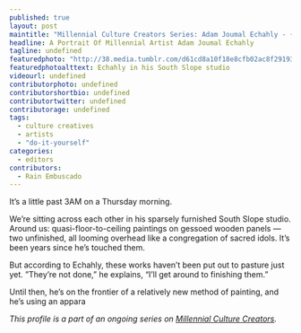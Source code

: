 ```yaml
---
published: true
layout: post
maintitle: "Millennial Culture Creators Series: Adam Joumal Echahly - {Young}ist"
headline: A Portrait Of Millennial Artist Adam Joumal Echahly
tagline: undefined
featuredphoto: "http://38.media.tumblr.com/d61cd8a10f18e8cfb02ac8f29193a341/tumblr_nbstjiZ0k91rq2ndso1_1280.jpg"
featuredphotoalttext: Echahly in his South Slope studio
videourl: undefined
contributorphoto: undefined
contributorshortbio: undefined 
contributortwitter: undefined
contributorage: undefined
tags: 
  - culture creatives
  - artists
  - "do-it-yourself"
categories: 
  - editors
contributors: 
  - Rain Embuscado
---
```


It’s a little past 3AM on a Thursday morning.

We’re sitting across each other in his sparsely furnished South Slope studio. Around us: quasi-floor-to-ceiling paintings on gessoed wooden panels — two unfinished, all looming overhead like a congregation of sacred idols. It’s been years since he’s touched them.

But according to Echahly, these works haven’t been put out to pasture just yet. ”They’re not done,” he explains, “I’ll get around to finishing them.”

Until then, he’s on the frontier of a relatively new method of painting, and he’s using an appara

_This profile is a part of an ongoing series on [Millennial Culture Creators](http://youngist.org/tag/artists/)._
